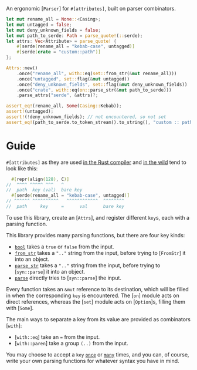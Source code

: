 <!-- cargo-rdme start -->

An ergonomic [`Parser`] for `#[attributes]`, built on parser combinators.

```rust
let mut rename_all = None::<Casing>;
let mut untagged = false;
let mut deny_unknown_fields = false;
let mut path_to_serde: Path = parse_quote!(::serde);
let attrs: Vec<Attribute> = parse_quote! {
    #[serde(rename_all = "kebab-case", untagged)]
    #[serde(crate = "custom::path")]
};

Attrs::new()
    .once("rename_all", with::eq(set::from_str(&mut rename_all)))
    .once("untagged", set::flag(&mut untagged))
    .once("deny_unknown_fields", set::flag(&mut deny_unknown_fields))
    .once("crate", with::eq(on::parse_str(&mut path_to_serde)))
    .parse_attrs("serde", &attrs)?;

assert_eq!(rename_all, Some(Casing::Kebab));
assert!(untagged);
assert!(!deny_unknown_fields); // not encountered, so not set
assert_eq!(path_to_serde.to_token_stream().to_string(), "custom :: path");
```

# Guide

`#[attributes]` as they are used [in the Rust compiler](https://doc.rust-lang.org/reference/attributes.html#meta-item-attribute-syntax)
and [in the wild](https://serde.rs/attributes.html) tend to look like this:

```rust
  #[repr(align(128), C)]
//  ^^^^ ^^^^^ ^^^   ^
//  path  key (val)  bare key
  #[serde(rename_all = "kebab-case", untagged)]
// ^^^^^^ ^^^^^^^^^^   ^^^^^^^^^^^^  ^^^^^^^^
//  path     key     =      val      bare key
```

To use this library, create an [`Attrs`],
and register different `key`s, each with a parsing function.

This library provides many parsing functions, but there are four key kinds:
- [`bool`](set::bool) takes a `true` or `false` from the input.
- [`from_str`](set::from_str) takes a `".."` string from the input,
  before trying to [`FromStr`] it into an object.
- [`parse_str`](set::parse_str) takes a `".."` string from the input,
  before trying to [`syn::parse`] it into an object.
- [`parse`](set::parse) directly tries to [`syn::parse`] the input.

Every function takes an `&mut` reference to its destination,
which will be filled in when the corresponding `key` is encountered.
The [`on`] module acts on direct references,
whereas the [`set`] module acts on [`Option`]s, filling them with [`Some`].

The main ways to separate a key from its value are provided as combinators [`with`]:
- [`with::eq`] take an `=` from the input.
- [`with::paren`] take a group `(..)` from the input.

You may choose to accept a `key` [`once`](Attrs::once) or [`many`](Attrs::many) times,
and you can, of course, write your own parsing functions for whatever syntax you have in mind.

<!-- cargo-rdme end -->
